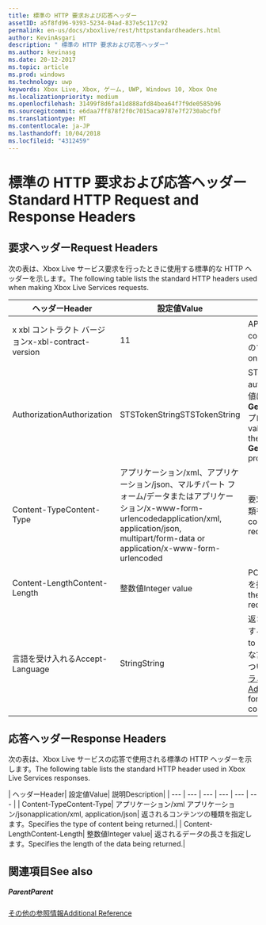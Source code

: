 ```yaml
---
title: 標準の HTTP 要求および応答ヘッダー
assetID: a5f8fd96-9393-5234-04ad-837e5c117c92
permalink: en-us/docs/xboxlive/rest/httpstandardheaders.html
author: KevinAsgari
description: " 標準の HTTP 要求および応答ヘッダー"
ms.author: kevinasg
ms.date: 20-12-2017
ms.topic: article
ms.prod: windows
ms.technology: uwp
keywords: Xbox Live, Xbox, ゲーム, UWP, Windows 10, Xbox One
ms.localizationpriority: medium
ms.openlocfilehash: 31499f8d6fa41d888afd84bea64f7f9de0585b96
ms.sourcegitcommit: e6daa7ff878f2f0c7015aca9787e7f2730abcfbf
ms.translationtype: MT
ms.contentlocale: ja-JP
ms.lasthandoff: 10/04/2018
ms.locfileid: "4312459"
---
```

# <a name="standard-http-request-and-response-headers"></a><span data-ttu-id="c7f37-104">標準の HTTP 要求および応答ヘッダー</span><span class="sxs-lookup"><span data-stu-id="c7f37-104">Standard HTTP Request and Response Headers</span></span>
 
<a id="ID4ES"></a>

 
## <a name="request-headers"></a><span data-ttu-id="c7f37-105">要求ヘッダー</span><span class="sxs-lookup"><span data-stu-id="c7f37-105">Request Headers</span></span>
 
<span data-ttu-id="c7f37-106">次の表は、Xbox Live サービス要求を行ったときに使用する標準的な HTTP ヘッダーを示します。</span><span class="sxs-lookup"><span data-stu-id="c7f37-106">The following table lists the standard HTTP headers used when making Xbox Live Services requests.</span></span>
 
| <span data-ttu-id="c7f37-107">ヘッダー</span><span class="sxs-lookup"><span data-stu-id="c7f37-107">Header</span></span>| <span data-ttu-id="c7f37-108">設定値</span><span class="sxs-lookup"><span data-stu-id="c7f37-108">Value</span></span>| <span data-ttu-id="c7f37-109">説明</span><span class="sxs-lookup"><span data-stu-id="c7f37-109">Description</span></span>| 
| --- | --- | --- | 
| <span data-ttu-id="c7f37-110">x xbl コントラクト バージョン</span><span class="sxs-lookup"><span data-stu-id="c7f37-110">x-xbl-contract-version</span></span>| <span data-ttu-id="c7f37-111">1</span><span class="sxs-lookup"><span data-stu-id="c7f37-111">1</span></span>| <span data-ttu-id="c7f37-112">API コントラクト バージョンです。</span><span class="sxs-lookup"><span data-stu-id="c7f37-112">API contract version.</span></span> <span data-ttu-id="c7f37-113">Xbox Live サービスのすべての要求に必要です。</span><span class="sxs-lookup"><span data-stu-id="c7f37-113">Required on all Xbox Live Services requests.</span></span>| 
| <span data-ttu-id="c7f37-114">Authorization</span><span class="sxs-lookup"><span data-stu-id="c7f37-114">Authorization</span></span>| <span data-ttu-id="c7f37-115">STSTokenString</span><span class="sxs-lookup"><span data-stu-id="c7f37-115">STSTokenString</span></span>| <span data-ttu-id="c7f37-116">STS 認証トークンです。</span><span class="sxs-lookup"><span data-stu-id="c7f37-116">STS authentication token.</span></span> <span data-ttu-id="c7f37-117">このヘッダーの値は、 <b>GetTokenAndSignatureResult.Token</b>プロパティから取得されます。</span><span class="sxs-lookup"><span data-stu-id="c7f37-117">The value for this header is retrieved from the <b>GetTokenAndSignatureResult.Token</b> property.</span></span> | 
| <span data-ttu-id="c7f37-118">Content-Type</span><span class="sxs-lookup"><span data-stu-id="c7f37-118">Content-Type</span></span>| <span data-ttu-id="c7f37-119">アプリケーション/xml、アプリケーション/json、マルチパート フォーム/データまたはアプリケーション/x-www-form-urlencoded</span><span class="sxs-lookup"><span data-stu-id="c7f37-119">application/xml, application/json, multipart/form-data or application/x-www-form-urlencoded</span></span>| <span data-ttu-id="c7f37-120">要求が送信されているコンテンツの種類を指定します。</span><span class="sxs-lookup"><span data-stu-id="c7f37-120">Specifies the type of content being submitted with a request.</span></span>| 
| <span data-ttu-id="c7f37-121">Content-Length</span><span class="sxs-lookup"><span data-stu-id="c7f37-121">Content-Length</span></span>| <span data-ttu-id="c7f37-122">整数値</span><span class="sxs-lookup"><span data-stu-id="c7f37-122">Integer value</span></span>| <span data-ttu-id="c7f37-123">POST 要求で送信されるデータの長さを指定します。</span><span class="sxs-lookup"><span data-stu-id="c7f37-123">Specifies the length of the data being submitted in a POST request.</span></span>| 
| <span data-ttu-id="c7f37-124">言語を受け入れる</span><span class="sxs-lookup"><span data-stu-id="c7f37-124">Accept-Language</span></span> | <span data-ttu-id="c7f37-125">String</span><span class="sxs-lookup"><span data-stu-id="c7f37-125">String</span></span>| <span data-ttu-id="c7f37-126">返される任意の文字列をローカライズする方法を指定します。</span><span class="sxs-lookup"><span data-stu-id="c7f37-126">Specifies how to localize any strings returned.</span></span> <span data-ttu-id="c7f37-127">有効な言語/ロケールの組み合わせの一覧については、<a href="http://msdn.microsoft.com/en-us/library/bb975829.aspx">高度な Xbox 360 のプログラミング</a>を参照してください。</span><span class="sxs-lookup"><span data-stu-id="c7f37-127">See <a href="http://msdn.microsoft.com/en-us/library/bb975829.aspx">Advanced Xbox 360 Programming</a> for a list of valid language/locale combinations.</span></span>| 
  
<a id="ID4E6C"></a>

 
## <a name="response-headers"></a><span data-ttu-id="c7f37-128">応答ヘッダー</span><span class="sxs-lookup"><span data-stu-id="c7f37-128">Response Headers</span></span>
 
<span data-ttu-id="c7f37-129">次の表は、Xbox Live サービスの応答で使用される標準の HTTP ヘッダーを示します。</span><span class="sxs-lookup"><span data-stu-id="c7f37-129">The following table lists the standard HTTP header used in Xbox Live Services responses.</span></span>
 
| <span data-ttu-id="c7f37-130">ヘッダー</span><span class="sxs-lookup"><span data-stu-id="c7f37-130">Header</span></span>| <span data-ttu-id="c7f37-131">設定値</span><span class="sxs-lookup"><span data-stu-id="c7f37-131">Value</span></span>| <span data-ttu-id="c7f37-132">説明</span><span class="sxs-lookup"><span data-stu-id="c7f37-132">Description</span></span>| 
| --- | --- | --- | --- | --- | --- | 
| <span data-ttu-id="c7f37-133">Content-Type</span><span class="sxs-lookup"><span data-stu-id="c7f37-133">Content-Type</span></span>| <span data-ttu-id="c7f37-134">アプリケーション/xml アプリケーション/json</span><span class="sxs-lookup"><span data-stu-id="c7f37-134">application/xml, application/json</span></span>| <span data-ttu-id="c7f37-135">返されるコンテンツの種類を指定します。</span><span class="sxs-lookup"><span data-stu-id="c7f37-135">Specifies the type of content being returned.</span></span>| 
| <span data-ttu-id="c7f37-136">Content-Length</span><span class="sxs-lookup"><span data-stu-id="c7f37-136">Content-Length</span></span>| <span data-ttu-id="c7f37-137">整数値</span><span class="sxs-lookup"><span data-stu-id="c7f37-137">Integer value</span></span>| <span data-ttu-id="c7f37-138">返されるデータの長さを指定します。</span><span class="sxs-lookup"><span data-stu-id="c7f37-138">Specifies the length of the data being returned.</span></span>| 
  
<a id="ID4EEE"></a>

 
## <a name="see-also"></a><span data-ttu-id="c7f37-139">関連項目</span><span class="sxs-lookup"><span data-stu-id="c7f37-139">See also</span></span>
 
<a id="ID4EGE"></a>

 
##### <a name="parent"></a><span data-ttu-id="c7f37-140">Parent</span><span class="sxs-lookup"><span data-stu-id="c7f37-140">Parent</span></span>  

[<span data-ttu-id="c7f37-141">その他の参照情報</span><span class="sxs-lookup"><span data-stu-id="c7f37-141">Additional Reference</span></span>](atoc-xboxlivews-reference-additional.md)

   